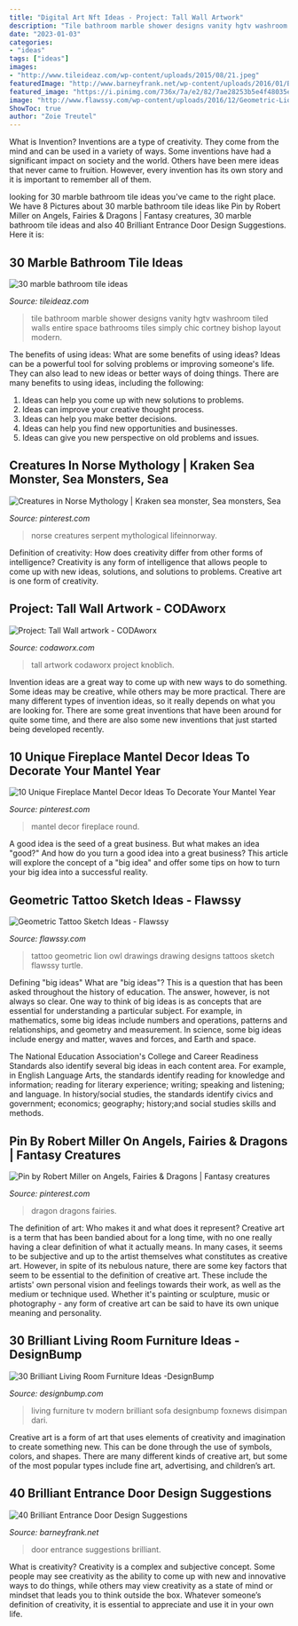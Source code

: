 ```yaml
---
title: "Digital Art Nft Ideas - Project: Tall Wall Artwork"
description: "Tile bathroom marble shower designs vanity hgtv washroom tiled walls entire space bathrooms tiles simply chic cortney bishop layout modern"
date: "2023-01-03"
categories:
- "ideas"
tags: ["ideas"]
images:
- "http://www.tileideaz.com/wp-content/uploads/2015/08/21.jpeg"
featuredImage: "http://www.barneyfrank.net/wp-content/uploads/2016/01/Brilliant-Entrance-Door-Design-Suggestions-27.jpg"
featured_image: "https://i.pinimg.com/736x/7a/e2/82/7ae28253b5e4f48035e9adac1978be6f.jpg"
image: "http://www.flawssy.com/wp-content/uploads/2016/12/Geometric-Lion-Tattoo-Drawing.jpg"
ShowToc: true
author: "Zoie Treutel"
---
```



What is Invention?
Inventions are a type of creativity. They come from the mind and can be used in a variety of ways. Some inventions have had a significant impact on society and the world. Others have been mere ideas that never came to fruition. However, every invention has its own story and it is important to remember all of them.

	

		
looking for 30 marble bathroom tile ideas you've came to the right place. We have 8 Pictures about 30 marble bathroom tile ideas like Pin by Robert Miller on Angels, Fairies &amp; Dragons | Fantasy creatures, 30 marble bathroom tile ideas and also 40 Brilliant Entrance Door Design Suggestions. Here it is:
		
    
## 30 Marble Bathroom Tile Ideas

<img loading=lazy src="http://www.tileideaz.com/wp-content/uploads/2015/08/21.jpeg" onerror="this.onerror=null;this.src='https://tse2.mm.bing.net/th?id=OIP.SHRL6fJDbqTdG6JuqH-YAgHaJ4&amp;pid=15.1';" alt="30 marble bathroom tile ideas">

_Source: tileideaz.com_

>tile bathroom marble shower designs vanity hgtv washroom tiled walls entire space bathrooms tiles simply chic cortney bishop layout modern. 

	

The benefits of using ideas: What are some benefits of using ideas?
Ideas can be a powerful tool for solving problems or improving someone's life. They can also lead to new ideas or better ways of doing things. There are many benefits to using ideas, including the following: 
1. Ideas can help you come up with new solutions to problems.
2. Ideas can improve your creative thought process. 
3. Ideas can help you make better decisions. 
4. Ideas can help you find new opportunities and businesses. 
5. Ideas can give you new perspective on old problems and issues.

    
## Creatures In Norse Mythology | Kraken Sea Monster, Sea Monsters, Sea

<img loading=lazy src="https://i.pinimg.com/736x/e7/77/f3/e777f3e050ba368560325f97787f52fc.jpg" onerror="this.onerror=null;this.src='https://tse2.mm.bing.net/th?id=OIP.riAzD-usTb3_iqJ2hGDj3AHaLH&amp;pid=15.1';" alt="Creatures in Norse Mythology | Kraken sea monster, Sea monsters, Sea">

_Source: pinterest.com_

>norse creatures serpent mythological lifeinnorway. 

	

Definition of creativity: How does creativity differ from other forms of intelligence?
Creativity is any form of intelligence that allows people to come up with new ideas, solutions, and solutions to problems. Creative art is one form of creativity.

    
## Project: Tall Wall Artwork - CODAworx

<img loading=lazy src="https://res.cloudinary.com/codaworx/image/upload/project/tall-wall-artwork.jpg" onerror="this.onerror=null;this.src='https://tse4.mm.bing.net/th?id=OIP.BhCz9YdqVFLrQNK1eZwzywHaJ4&amp;pid=15.1';" alt="Project: Tall Wall artwork - CODAworx">

_Source: codaworx.com_

>tall artwork codaworx project knoblich. 

	

Invention ideas are a great way to come up with new ways to do something. Some ideas may be creative, while others may be more practical. There are many different types of invention ideas, so it really depends on what you are looking for. There are some great inventions that have been around for quite some time, and there are also some new inventions that just started being developed recently.

    
## 10 Unique Fireplace Mantel Decor Ideas To Decorate Your Mantel Year

<img loading=lazy src="https://i.pinimg.com/736x/87/32/c1/8732c164029bcbe0459b7e3c988baba6.jpg" onerror="this.onerror=null;this.src='https://tse3.mm.bing.net/th?id=OIP.YfRjEM1Ot7FIxF6s_tDFwQHaLH&amp;pid=15.1';" alt="10 Unique Fireplace Mantel Decor Ideas To Decorate Your Mantel Year">

_Source: pinterest.com_

>mantel decor fireplace round. 

	

A good idea is the seed of a great business. But what makes an idea "good?" And how do you turn a good idea into a great business? This article will explore the concept of a "big idea" and offer some tips on how to turn your big idea into a successful reality.

    
## Geometric Tattoo Sketch Ideas - Flawssy

<img loading=lazy src="http://www.flawssy.com/wp-content/uploads/2016/12/Geometric-Lion-Tattoo-Drawing.jpg" onerror="this.onerror=null;this.src='https://tse2.mm.bing.net/th?id=OIP.M9_52yPzIh97wfFl6y_KMQHaJ3&amp;pid=15.1';" alt="Geometric Tattoo Sketch Ideas - Flawssy">

_Source: flawssy.com_

>tattoo geometric lion owl drawings drawing designs tattoos sketch flawssy turtle. 

	

Defining "big ideas"
What are "big ideas"? This is a question that has been asked throughout the history of education. The answer, however, is not always so clear.
One way to think of big ideas is as concepts that are essential for understanding a particular subject. For example, in mathematics, some big ideas include numbers and operations, patterns and relationships, and geometry and measurement. In science, some big ideas include energy and matter, waves and forces, and Earth and space.

The National Education Association's College and Career Readiness Standards also identify several big ideas in each content area. For example, in English Language Arts, the standards identify reading for knowledge and information; reading for literary experience; writing; speaking and listening; and language. In history/social studies, the standards identify civics and government; economics; geography; history;and social studies skills and methods.

    
## Pin By Robert Miller On Angels, Fairies &amp; Dragons | Fantasy Creatures

<img loading=lazy src="https://i.pinimg.com/736x/7a/e2/82/7ae28253b5e4f48035e9adac1978be6f.jpg" onerror="this.onerror=null;this.src='https://tse3.mm.bing.net/th?id=OIP.T3GfzvLuEuw62Kzuj1ilOAHaKj&amp;pid=15.1';" alt="Pin by Robert Miller on Angels, Fairies &amp; Dragons | Fantasy creatures">

_Source: pinterest.com_

>dragon dragons fairies. 

	

The definition of art: Who makes it and what does it represent?
Creative art is a term that has been bandied about for a long time, with no one really having a clear definition of what it actually means. In many cases, it seems to be subjective and up to the artist themselves what constitutes as creative art. However, in spite of its nebulous nature, there are some key factors that seem to be essential to the definition of creative art. These include the artists' own personal vision and feelings towards their work, as well as the medium or technique used. Whether it's painting or sculpture, music or photography - any form of creative art can be said to have its own unique meaning and personality.

    
## 30 Brilliant Living Room Furniture Ideas -DesignBump

<img loading=lazy src="https://designbump.com/wp-content/uploads/2015/08/Living-Room-Furniture-As-Remodel-Idea.jpg" onerror="this.onerror=null;this.src='https://tse3.mm.bing.net/th?id=OIP.aVoZeeFbSKlXv3sHax18FgHaFX&amp;pid=15.1';" alt="30 Brilliant Living Room Furniture Ideas -DesignBump">

_Source: designbump.com_

>living furniture tv modern brilliant sofa designbump foxnews disimpan dari. 

	

Creative art is a form of art that uses elements of creativity and imagination to create something new. This can be done through the use of symbols, colors, and shapes. There are many different kinds of creative art, but some of the most popular types include fine art, advertising, and children’s art.

    
## 40 Brilliant Entrance Door Design Suggestions

<img loading=lazy src="http://www.barneyfrank.net/wp-content/uploads/2016/01/Brilliant-Entrance-Door-Design-Suggestions-27.jpg" onerror="this.onerror=null;this.src='https://tse2.mm.bing.net/th?id=OIP.ITpIvNKeSJzoRDCJ-HtGLQHaJ4&amp;pid=15.1';" alt="40 Brilliant Entrance Door Design Suggestions">

_Source: barneyfrank.net_

>door entrance suggestions brilliant. 

	

What is creativity?
Creativity is a complex and subjective concept. Some people may see creativity as the ability to come up with new and innovative ways to do things, while others may view creativity as a state of mind or mindset that leads you to think outside the box. Whatever someone’s definition of creativity, it is essential to appreciate and use it in your own life.

